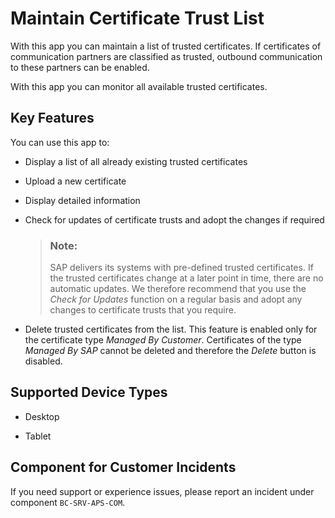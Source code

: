 <!-- loio2b3c3f1e4007472883abe5226e84f05f -->

# Maintain Certificate Trust List

With this app you can maintain a list of trusted certificates. If certificates of communication partners are classified as trusted, outbound communication to these partners can be enabled.



With this app you can monitor all available trusted certificates.



<a name="loio2b3c3f1e4007472883abe5226e84f05f__section_mym_qbh_jfb"/>

## Key Features

You can use this app to:



-   Display a list of all already existing trusted certificates

-   Upload a new certificate

-   Display detailed information

-   Check for updates of certificate trusts and adopt the changes if required

    > ### Note:  
    > SAP delivers its systems with pre-defined trusted certificates. If the trusted certificates change at a later point in time, there are no automatic updates. We therefore recommend that you use the *Check for Updates* function on a regular basis and adopt any changes to certificate trusts that you require.

-   Delete trusted certificates from the list. This feature is enabled only for the certificate type *Managed By Customer*. Certificates of the type *Managed By SAP* cannot be deleted and therefore the *Delete* button is disabled.




<a name="loio2b3c3f1e4007472883abe5226e84f05f__supported_devices"/>

## Supported Device Types

-   Desktop

-   Tablet




<a name="loio2b3c3f1e4007472883abe5226e84f05f__customer_component"/>

## Component for Customer Incidents

If you need support or experience issues, please report an incident under component `BC-SRV-APS-COM`.

